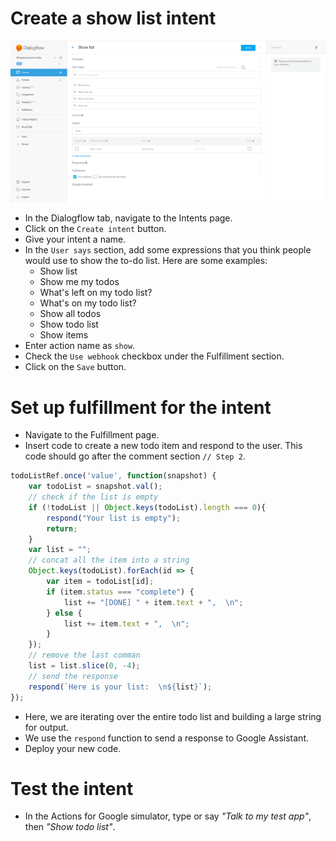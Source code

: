 # Create a show list intent

![](screenshots/02-show-list/01-show-list.png)
- In the Dialogflow tab, navigate to the Intents page.
- Click on the `Create intent` button.
- Give your intent a name.
- In the `User says` section, add some expressions that you think people would use to show the to-do list. Here are some examples:
  - Show list
  - Show me my todos
  - What's left on my todo list?
  - What's on my todo list?
  - Show all todos
  - Show todo list
  - Show items
- Enter action name as `show`.
- Check the `Use webhook` checkbox under the Fulfillment section.
- Click on the `Save` button.

# Set up fulfillment for the intent

- Navigate to the Fulfillment page.
- Insert code to create a new todo item and respond to the user. This code should go after the comment section `// Step 2`.
```js
todoListRef.once('value', function(snapshot) {
    var todoList = snapshot.val();
    // check if the list is empty
    if (!todoList || Object.keys(todoList).length === 0){
        respond("Your list is empty");
        return;
    }
    var list = "";
    // concat all the item into a string
    Object.keys(todoList).forEach(id => {
        var item = todoList[id];
        if (item.status === "complete") {
            list += "[DONE] " + item.text + ",  \n";
        } else {
            list += item.text + ",  \n";
        }
    });
    // remove the last comman
    list = list.slice(0, -4);
    // send the response
    respond(`Here is your list:  \n${list}`);
});
```
- Here, we are iterating over the entire todo list and building a large string for output.
- We use the `respond` function to send a response to Google Assistant.
- Deploy your new code.

# Test the intent

- In the Actions for Google simulator, type or say _"Talk to my test app"_, then _"Show todo list"_.
